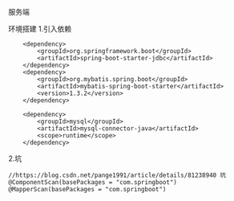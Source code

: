 服务端

   环境搭建
     1.引入依赖
     
        <dependency>
            <groupId>org.springframework.boot</groupId>
            <artifactId>spring-boot-starter-jdbc</artifactId>
        </dependency>
        <dependency>
            <groupId>org.mybatis.spring.boot</groupId>
            <artifactId>mybatis-spring-boot-starter</artifactId>
            <version>1.3.2</version>
        </dependency>

        <dependency>
            <groupId>mysql</groupId>
            <artifactId>mysql-connector-java</artifactId>
            <scope>runtime</scope>
        </dependency>
   2.坑
     
    //https://blog.csdn.net/pange1991/article/details/81238940 坑
    @ComponentScan(basePackages = "com.springboot")
    @MapperScan(basePackages = "com.springboot")